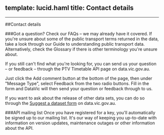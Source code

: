 template: lucid.haml
title: Contact details
---
---
##Contact details

###Got a question?
Check our FAQs &ndash; we may already have it covered.
If you're unsure about some of the public transport terms returned in the data, take a look through our Guide to understanding public transport data. Alternatively, check the Glossary if there is other terminology you're unsure about.

If you still can't find what you're looking for, you can send us your question &ndash; or feedback &ndash; through the PTV Timetable API page on data.vic.gov.au. 

Just click the Add comment button at the bottom of the page, then under "Message Type", select Feedback from the two radio buttons. Fill in the form and DataVic will then send your question or feedback through to us.
  

If you want to ask about the release of other data sets, you can do so through the <a href="http://www.data.vic.gov.au/suggest_a_dataset">Suggest a dataset form</a> on data.vic.gov.au. 

###API mailing list
Once you have registered for a key, you'll automatically be signed up to our mailing list. It's our way of keeping you up-to-date with information on version updates, maintenance outages or other information about the API.
